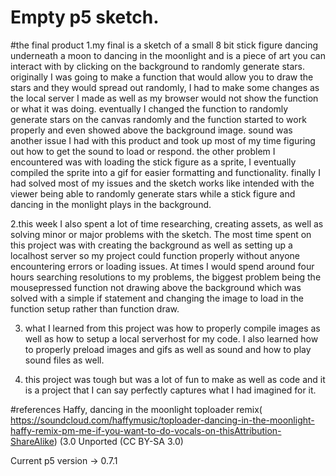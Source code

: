 # Empty p5 sketch.

#the final product
 1.my final is a sketch of a small 8 bit stick figure dancing underneath a moon to dancing in the moonlight and is a piece of art you can interact with by clicking on the background to randomly generate stars. originally I was going to make a function that would allow you to draw the stars and they would spread out randomly, I had to make some changes as the local server I made as well as my browser would not show the function or what it was doing. eventually I changed the function to randomly generate stars on the canvas randomly and the function started to work properly and even showed above the background image. sound was another issue I had with this product and took up most of my time figuring out how to get the sound to load or respond. the other problem I encountered was with loading the stick figure as a sprite, I eventually compiled the sprite into a gif for easier formatting and functionality. finally I had solved most of my issues and the sketch works like intended with the viewer being able to randomly generate stars while a stick figure and dancing in the monlight plays in the background.

2.this week I also spent a lot of time researching, creating assets, as well as solving minor or major problems with the sketch. The most time spent on this project was with creating the background as well as setting up a localhost server so my project could function properly without anyone encountering errors or loading issues. At times I would spend around four hours searching resolutions to my problems, the biggest problem being the mousepressed function not drawing above the background which was solved with a simple if statement and  changing the image to load in the function setup rather than function draw.

3. what I learned from this project was how to properly compile images as well as how to setup a local serverhost for my code. I also learned how to properly preload images and gifs as well as sound and how to play sound files as well.

4.  this project was tough but was a lot of fun to make as well as code and it is a project that I can say perfectly captures what I had imagined for it.

#references
Haffy, dancing in the moonlight toploader remix(
https://soundcloud.com/haffymusic/toploader-dancing-in-the-moonlight-haffy-remix-pm-me-if-you-want-to-do-vocals-on-thisAttribution-ShareAlike) 
(3.0 Unported (CC BY-SA 3.0)

Current p5 version -> 0.7.1
